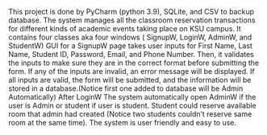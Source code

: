 This project is done by PyCharm (python 3.9), SQLite, and CSV to backup database.
The system manages all the classroom reservation transactions for different kinds of academic events taking place on KSU campus.
It contains four classes aka four windows ( SignupW, LoginW, AdminW, and StudentW)
GUI for a SignupW page takes user inputs for First Name, Last Name, Student ID, Password, Email, and Phone Number. Then, it validates the inputs to make sure they are in the correct format before submitting the form. If any of the inputs are invalid, an error message will be displayed. If all inputs are valid, the form will be submitted, and the information will be stored in a database.(Notice first one added to database will be Admin Automatically)
After LoginW The system automatically open AdminW if the user is Admin or student if user is student. Student could reserve available room that admin had created (Notice two students couldn’t reserve same room at the same time). The system is user friendly and easy to use.
